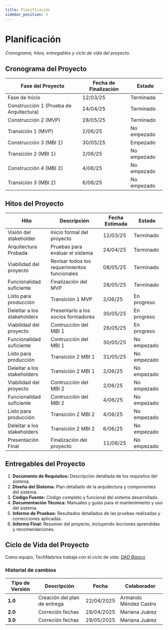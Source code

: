 ```yaml
---
title: Planificación
sidebar_position: 3
---
```


# Planificación

_Cronograma, hitos, entregables y ciclo de vida del proyecto._

## Cronograma del Proyecto


| Fase del Proyecto                       | Fecha de Finalización | Estado      |
| --------------------------------------- | --------------------- | ----------- |
| Fase de Inicio                          | 12/03/25              | Terminada   |
| Construcción 1 (Prueba de Arquitectura) | 24/04/25              | Terminado   |
| Construcción 2 (MVP)                    | 28/05/25              | Terminado   |
| Transición 1 (MVP)                      | 2/06/25               | No empezado |
| Construcción 3 (MBI 1)                  | 30/05/25              | Empezado    |
| Transición 2 (MBI 1)                    | 2/06/25               | No empezado |
| Construcción 4 (MBI 2)                  | 4/06/25               | No empezado |
| Transición 3 (MBI 2)                    | 6/06/25               | No empezado |


## Hitos del Proyecto


| Hito                        | Descripción                                  | Fecha Estimada | Estado      |
| --------------------------  | ---------------------------------------      | -------------- | ----------- |
| Visión del stakeholder      | Inicio formal del proyecto                   | 12/03/25       | Terminado   |
| Arquitectura Probada        | Pruebas para evaluar el sistema              | 24/04/25       | Terminado   |
| Viabilidad del proyecto     | Revisar todos los requerimientos funcionales | 08/05/25       | Terminado   |
| Funcionalidad suficiente    | Finalización del MVP                         | 28/05/25       | Terminado   |
| Listo para producción       | Transición 1 MVP                             | 2/06/25        | En progreso |
| Deleitar a los stakeholders | Presentarlo a los socios formadores          | 30/05/25       | En progreso |
| Viabilidad del proyecto     | Contrucción del MBI 1                        | 26/05/25       | En progreso |
| Funcionalidad suficiente    | Contrucción del MBI 1                        | 30/05/25       | No empezado |
| Listo para producción       | Transición 2 MBI 1                           | 31/05/25       | No empezado |
| Deleitar a los stakeholders | Transición 2 MBI 1                           | 2/06/25        | No empezado |
| Viabilidad del proyecto     | Contrucción del MBI 2                        | 2/06/25        | No empezado |
| Funcionalidad suficiente    | Contrucción del MBI 2                        | 4/06/25        | No empezado |
| Listo para producción       | Transición 2 MBI 2                           | 4/06/25        | No empezado |
| Deleitar a los stakeholders | Transición 2 MBI 2                           | 6/06/25        | No empezado |
| Presentación Final          | Finalización del proyecto                    | 11/06/25       | No empezado |




## Entregables del Proyecto

1. **Documento de Requisitos:** Descripción detallada de los requisitos del sistema.
2. **Diseño del Sistema:** Plan detallado de la arquitectura y componentes del sistema.
3. **Código Fuente:** Código completo y funcional del sistema desarrollado.
4. **Documentación Técnica:** Manuales y guías para el mantenimiento y uso del sistema.
5. **Informe de Pruebas:** Resultados detallados de las pruebas realizadas y correcciones aplicadas.
6. **Informe Final:** Resumen del proyecto, incluyendo lecciones aprendidas y recomendaciones.

## Ciclo de Vida del Proyecto

Como equipo, TechNebrios trabaja con el ciclo de vida: <u>_[DAD Básico  ](https://codeandco-wiki.netlify.app/docs/recursos/ciclo-de-vida/)_</u>

### Historial de cambios

| **Tipo de Versión** | **Descripción**                        | **Fecha** | **Colaborador**               |
| ------------------- | -------------------------------------- | --------- | ----------------------------- |
| **1.0**             | Creación del plan de entrega | 22/04/2025 | Armando Méndez Castro   |
| **2.0**             | Correción fechas   | 28/04/2025 | Mariana Juárez  |
| **3.0**             | Correción fechas   | 29/05/2025 | Mariana Juárez  |
